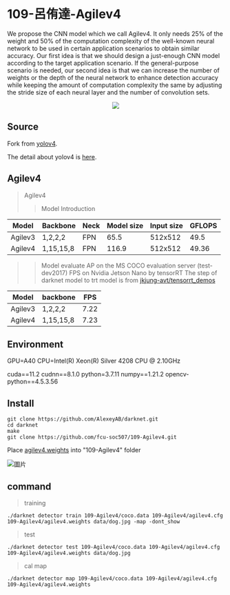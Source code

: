 # 109-呂侑達-Agilev4
We propose the CNN model which we call Agilev4. It only needs 25% of the weight and 50% of the computation complexity of the well-known neural network to be used in certain application scenarios to obtain similar accuracy. Our first idea is that we should design a just-enough CNN model according to the target application scenario. If the general-purpose scenario is needed, our second idea is that we can increase the number of weights or the depth of the neural network to enhance detection accuracy while keeping the amount of computation complexity the same by adjusting the stride size of each neural layer and the number of convolution sets. 

<div align=center><img src="https://user-images.githubusercontent.com/50125053/133029547-4ee5decd-162d-450d-8cc6-ca57cac1e9f3.png"></div>

## Source
Fork from [yolov4](https://github.com/AlexeyAB/darknet).

The detail about yolov4 is [here](https://github.com/AlexeyAB/darknet/wiki).

## Agilev4
> Agilev4
>> Model Introduction

Model         | Backbone  | Neck | Model size | Input size | GFLOPS
--------------|-----------|------|------------|------------|-------
Agilev3       | 1,2,2,2   |  FPN |    65.5    | 512x512    | 49.5
Agilev4       | 1,15,15,8 |  FPN |  116.9     | 512x512    | 49.36

>> Model evaluate AP on the MS COCO evaluation server (test-dev2017)
>> FPS on Nvidia Jetson Nano by tensorRT
The step of darknet model to trt model is from [jkjung-avt/tensorrt_demos](https://github.com/jkjung-avt/tensorrt_demos)


Model         | backbone | FPS
--------------|------------|-----
Agilev3       | 1,2,2,2    |7.22
Agilev4       | 1,15,15,8  |7.23

## Environment
GPU=A40
CPU=Intel(R) Xeon(R) Silver 4208 CPU @ 2.10GHz

cuda==11.2
cudnn==8.1.0
python=3.7.11
numpy==1.21.2
opencv-python==4.5.3.56

## Install
```python=
git clone https://github.com/AlexeyAB/darknet.git
cd darknet
make
git clone https://github.com/fcu-soc507/109-Agilev4.git
```
Place [agilev4.weights](https://drive.google.com/file/d/1rjc-SiBnINQKSdr47IK99MeC4Csmqu8I/view?usp=sharing) into "109-Agilev4" folder

![圖片](https://user-images.githubusercontent.com/50125053/133028759-5532a462-aff5-45d3-a8d1-d5fc4b80f2bc.png)

## command
> training 
```python=
./darknet detector train 109-Agilev4/coco.data 109-Agilev4/agilev4.cfg 109-Agilev4/agilev4.weights data/dog.jpg -map -dont_show
```

> test
```python=
./darknet detector test 109-Agilev4/coco.data 109-Agilev4/agilev4.cfg 109-Agilev4/agilev4.weights data/dog.jpg
```

> cal map
```python=
./darknet detector map 109-Agilev4/coco.data 109-Agilev4/agilev4.cfg 109-Agilev4/agilev4.weights 
```
